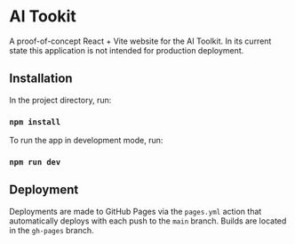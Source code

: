 # AI Tookit
A proof-of-concept React + Vite website for the AI Toolkit. In its current state this application is not intended for production deployment.

## Installation

In the project directory, run:

### `npm install`

To run the app in development mode, run:

### `npm run dev`

## Deployment

Deployments are made to GitHub Pages via the `pages.yml` action that automatically deploys with each push to the `main` branch. Builds are located in the `gh-pages` branch.
